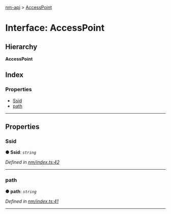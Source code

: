 [nm-api](../README.md) > [AccessPoint](../interfaces/accesspoint.md)

# Interface: AccessPoint

## Hierarchy

**AccessPoint**

## Index

### Properties

* [Ssid](accesspoint.md#ssid)
* [path](accesspoint.md#path)

---

## Properties

<a id="ssid"></a>

###  Ssid

**● Ssid**: *`string`*

*Defined in [nm/index.ts:42](https://github.com/resin-io-modules/nm-api/blob/e38e336/lib/nm/index.ts#L42)*

___
<a id="path"></a>

###  path

**● path**: *`string`*

*Defined in [nm/index.ts:41](https://github.com/resin-io-modules/nm-api/blob/e38e336/lib/nm/index.ts#L41)*

___

